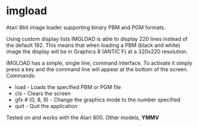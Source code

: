 # imgload
Atari 8bit image loader supporting binary PBM and PGM formats.

Using custom display lists IMGLOAD is able to display 220 lines instead of the default 192. This means that when loading a PBM (black and white) image the display will be in Graphics 8 (ANTIC F) at a 320x220 resolution.

IMGLOAD has a simple, single line, command interface.  To activate it simply press a key and the command line will appear at the bottom of the screen.
Commands:

  - load <filename>   - Loads the specified PBM or PGM file
  - cls               - Clears the screen
  - gfx #  (0, 8, 9)  - Change the graphics mode to the number specified
  - quit              - Quit the application

Tested on and works with the Atari 800.  Other models, **YMMV**
